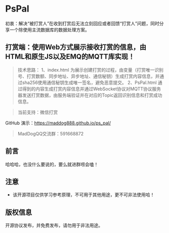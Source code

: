 # PsPal
初衷：解决“被打赏人”在收到打赏后无法立刻回应或者回馈“打赏人”问题，同时分享一个除使用主流数据库的数据处理方案。

## 打赏端：使用Web方式展示接收打赏的信息，由HTML和原生JS以及EMQ的MQTT库实现！

> 技术思路：
1、index.html 为展示创建打赏的过程，由变量（打赏唯一识别号、打赏数额、同步地址、异步地址、通信秘钥）生成打赏内容信息，并通过sha256使用通信秘钥生成唯一签名，避免恶意提交。
2、PsPal.html 通过得到的内容生成打赏内容信息并通过WebSocket协议对MQTT协议服务器发送打赏数据，由服务端验证并在对应的Topic返回识别信息和打赏成功信息。

> 当前支持：微信打赏


GitHub 演示：https://maddog888.github.io/ps_pal/  

> MadDogQQ交流群：591668872

## 前言

哈哈哈，也没什么要说的，要么就进群唠会嗑！

## 注意

  + 该开源项目仅供学习参考原理，不可用于其他用途，更不可非法使用哈！

## 版权信息

开源协议发布，并免费发布，请勿用于非法用途。

